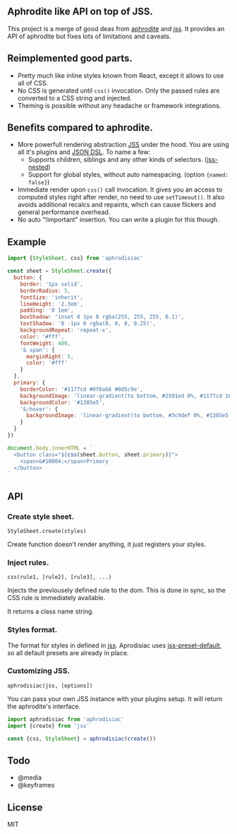 ## Aphrodite like API on top of JSS.

This project is a merge of good deas from [aphrodite](https://github.com/Khan/aphrodite) and [jss](https://github.com/cssinjs/jss). It provides an API of aphrodite but fixes lots of limitations and caveats.

## Reimplemented good parts.

- Pretty much like inline styles known from React, except it allows to use all of CSS.
- No CSS is generated until `css()` invocation. Only the passed rules are converted to a CSS string and injected.
- Theming is possible without any headache or framework integrations.

## Benefits compared to aphrodite.

- More powerfull rendering abstraction [JSS](https://github.com/cssinjs/jss) under the hood. You are using all it's plugins and [JSON DSL](https://github.com/cssinjs/jss/blob/master/docs/json-api.md). To name a few:
  - Supports children, siblings and any other kinds of selectors. ([jss-nested](https://github.com/cssinjs/jss-nested))
  - Support for global styles, without auto namespacing. (option `{named: false}`)
- Immediate render upon `css()` call invocation. It gives you an access to computed styles right after render, no need to use `setTimeout()`. It also avoids additional recalcs and repaints, which can cause flickers and general performance overhead.
- No auto "!important" insertion. You can write a plugin for this though.


## Example

```javascript
import {StyleSheet, css} from 'aphrodisiac'

const sheet = StyleSheet.create({
  button: {
    border: '1px solid',
    borderRadius: 5,
    fontSize: 'inherit',
    lineHeight: '2.3em',
    padding: '0 1em',
    boxShadow: 'inset 0 1px 0 rgba(255, 255, 255, 0.1)',
    textShadow: '0 -1px 0 rgba(0, 0, 0, 0.25)',
    backgroundRepeat: 'repeat-x',
    color: '#fff',
    fontWeight: 400,
    '& span': {
      marginRight: 5,
      color: '#fff'
    }
  },
  primary: {
    borderColor: '#1177cd #0f6ab6 #0d5c9e',
    backgroundImage: 'linear-gradient(to bottom, #2591ed 0%, #1177cd 100%)',
    backgroundColor: '#1385e5',
    '&:hover': {
      backgroundImage: 'linear-gradient(to bottom, #3c9def 0%, #1385e5 100%)'
    }
  }
})

document.body.innerHTML = `
  <button class="${css(sheet.button, sheet.primary)}">
    <span>&#10004;</span>Primary
  </button>
`
```

## API

### Create style sheet.

`StyleSheet.create(styles)`

Create function doesn't render anything, it just registers your styles.

### Inject rules.

`css(rule1, [rule2], [rule3], ...)`

Injects the previousely defined rule to the dom. This is done in sync, so the CSS rule is immediately available.

It returns a class name string.

### Styles format.

The format for styles in defined in [jss](https://github.com/cssinjs/jss/blob/master/docs/json-api.md). Aprodisiac uses [jss-preset-default](https://github.com/cssinjs/jss-preset-default), so all default presets are already in place.

### Customizing JSS.

`aphrodisiac(jss, [options])`

You can pass your own JSS instance with your plugins setup. It will return the aphrodite's interface.

```javascript
import aphrodisiac from 'aphrodisiac'
import {create} from 'jss'

const {css, StyleSheet} = aphrodisiac(create())
```

## Todo

- @media
- @keyframes

## License

MIT
